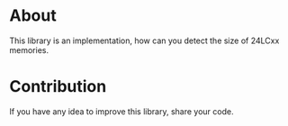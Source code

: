 # About

This library is an implementation, how can you detect the size of 24LCxx memories.

# Contribution

If you have any idea to improve this library, share your code.